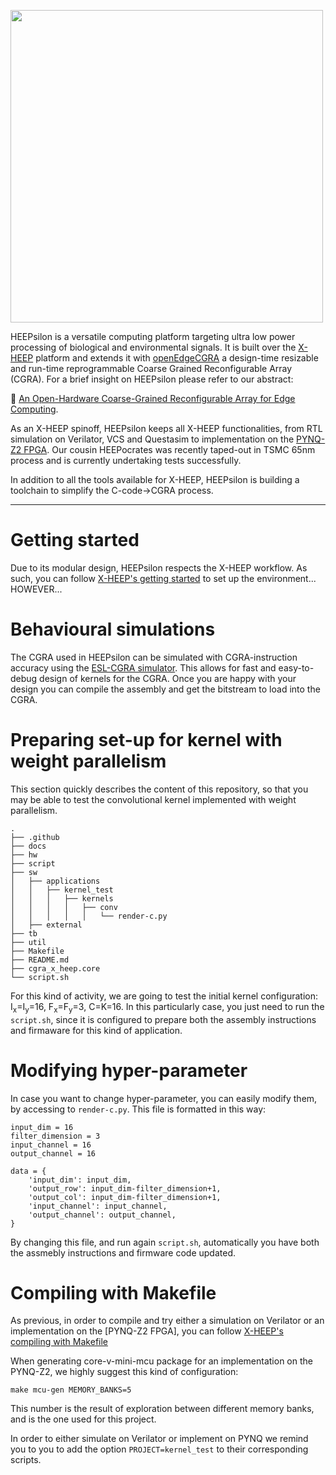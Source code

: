 <p align="left"><img src="docs/HEEPsilon_logo.png" width="500"></p>

HEEPsilon is a versatile computing platform targeting ultra low power processing of biological and environmental signals. It is built over the [X-HEEP](https://github.com/esl-epfl/x-heep) platform and extends it with [openEdgeCGRA](https://github.com/esl-epfl/OpenEdgeCGRA) a design-time resizable and run-time reprogrammable Coarse Grained Reconfigurable Array (CGRA).
For a brief insight on HEEPsilon please refer to our abstract:

📄 [An Open-Hardware Coarse-Grained Reconfigurable Array for Edge Computing](https://dl.acm.org/doi/10.1145/3587135.3591437).

As an X-HEEP spinoff, HEEPsilon keeps all X-HEEP functionalities, from RTL simulation on Verilator, VCS and Questasim to implementation on the [PYNQ-Z2 FPGA](https://www.xilinx.com/support/university/xup-boards/XUPPYNQ-Z2.html). Our cousin HEEPocrates was recently taped-out in TSMC 65nm process and is currently undertaking tests successfully.

In addition to all the tools available for X-HEEP, HEEPsilon is building a toolchain to simplify the C-code→CGRA process.

---

# Getting started

Due to its modular design, HEEPsilon respects the X-HEEP workflow. As such, you can follow [X-HEEP's getting started](https://x-heep.readthedocs.io/en/latest/How_to/GettingStarted.html) to set up the environment... HOWEVER...

# Behavioural simulations

The CGRA used in HEEPsilon can be simulated with CGRA-instruction accuracy using the [ESL-CGRA simulator](https://github.com/esl-epfl/ESL-CGRA-simulator).
This allows for fast and easy-to-debug design of kernels for the CGRA. Once you are happy with your design you can compile the assembly and get the bitstream to load into the CGRA.

# Preparing set-up for kernel with weight parallelism
This section quickly describes the content of this repository, so that you may be able to test the convolutional kernel implemented with weight parallelism.

```
.
├── .github
├── docs
├── hw
├── script
├── sw
│   ├── applications
│   │   ├── kernel_test
│   │   │   ├── kernels
│   │   │   │   ├── conv
│   │   │   │   │   └── render-c.py
│   ├── external
├── tb
├── util
├── Makefile
├── README.md
├── cgra_x_heep.core
└── script.sh
```
For this kind of activity, we are going to test the initial kernel configuration: I<sub>x</sub>=I<sub>y</sub>=16, F<sub>x</sub>=F<sub>y</sub>=3, C=K=16. In this particularly case, you just need to run the `script.sh`, since it is configured to prepare both the assembly instructions and firmaware for this kind of application.

# Modifying hyper-parameter 
In case you want to change hyper-parameter, you can easily modify them, by accessing to `render-c.py`. This file is formatted in this way:
```
input_dim = 16
filter_dimension = 3
input_channel = 16
output_channel = 16

data = {
    'input_dim': input_dim,
    'output_row': input_dim-filter_dimension+1,
    'output_col': input_dim-filter_dimension+1,
    'input_channel': input_channel,
    'output_channel': output_channel,
}
```
By changing this file, and run again `script.sh`, automatically you have both the assmebly instructions and firmware code updated.

# Compiling with Makefile
As previous, in order to compile and try either a simulation on Verilator or an implementation on the [PYNQ-Z2 FPGA], you can follow [X-HEEP's compiling with Makefile](https://x-heep.readthedocs.io/en/latest/How_to/CompileMakefile.html)

When generating core-v-mini-mcu package for an implementation on the PYNQ-Z2, we highly suggest this kind of configuration:

```
make mcu-gen MEMORY_BANKS=5
```
This number is the result of exploration between different memory banks, and is the one used for this project.

In order to either simulate on Verilator or implement on PYNQ we remind you to you to add the option `PROJECT=kernel_test` to their corresponding scripts.





